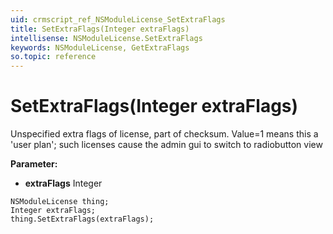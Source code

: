 ```yaml
---
uid: crmscript_ref_NSModuleLicense_SetExtraFlags
title: SetExtraFlags(Integer extraFlags)
intellisense: NSModuleLicense.SetExtraFlags
keywords: NSModuleLicense, GetExtraFlags
so.topic: reference
---
```


# SetExtraFlags(Integer extraFlags)

Unspecified extra flags of license, part of checksum. Value=1 means this a 'user plan'; such licenses cause the admin gui to switch to radiobutton view

**Parameter:** 
 - **extraFlags** Integer

```crmscript
NSModuleLicense thing;
Integer extraFlags;
thing.SetExtraFlags(extraFlags);
```

